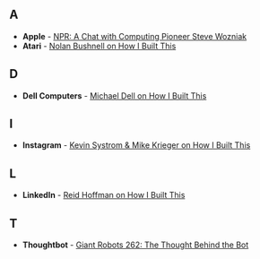 ## A

- **Apple** - [NPR: A Chat with Computing Pioneer Steve Wozniak](https://www.npr.org/templates/story/story.php?storyId=6167297)
- **Atari** - [Nolan Bushnell on How I Built This](https://player.fm/series/how-i-built-this-with-guy-raz/atari-chuck-e-cheeses-nolan-bushnell)

## D

- **Dell Computers** - [Michael Dell on How I Built This](https://player.fm/series/how-i-built-this-with-guy-raz/dell-computers-michael-dell)

## I

- **Instagram** - [Kevin Systrom & Mike Krieger on How I Built This](https://player.fm/series/how-i-built-this-with-guy-raz/instagram-kevin-systrom-mike-krieger-98iAhuOIQGDw1doL)

## L

- **LinkedIn** - [Reid Hoffman on How I Built This](https://player.fm/series/how-i-built-this-with-guy-raz/linkedin-reid-hoffman)

## T

- **Thoughtbot** - [Giant Robots 262: The Thought Behind the Bot](https://player.fm/series/series-1401629/262-the-thought-behind-the-bot)
